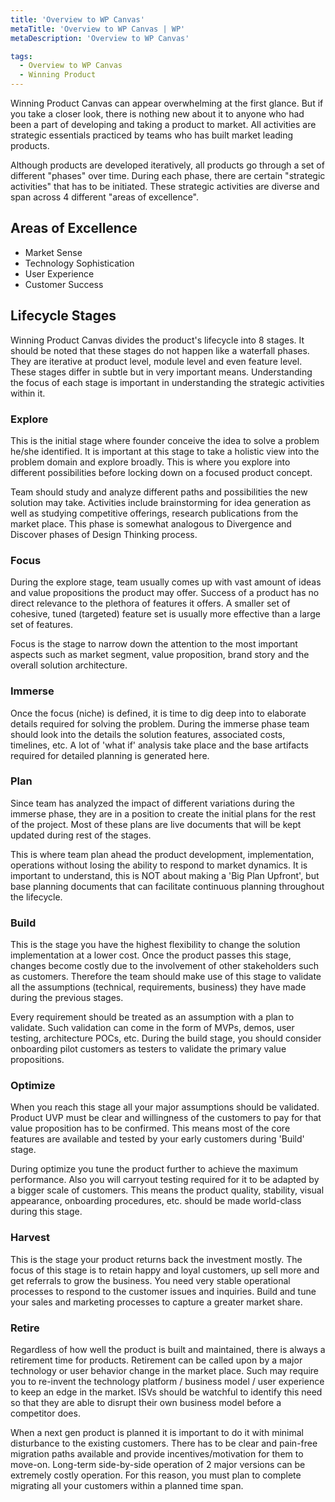 ```yaml
---
title: 'Overview to WP Canvas'
metaTitle: 'Overview to WP Canvas | WP'
metaDescription: 'Overview to WP Canvas'

tags:
  - Overview to WP Canvas
  - Winning Product
---
```


Winning Product Canvas can appear overwhelming at the first glance. But if you take a closer look, there is nothing new about it to anyone who had been a part of developing and taking a product to market. All activities are strategic essentials practiced by teams who has built market leading products.

Although products are developed iteratively, all products go through a set of different "phases" over time. During each phase, there are certain "strategic activities" that has to be initiated. These strategic activities are diverse and span across 4 different "areas of excellence". 

## Areas of Excellence
 - Market Sense
 - Technology Sophistication
 - User Experience
 - Customer Success

## Lifecycle Stages
Winning Product Canvas divides the product's lifecycle into 8 stages. It should be noted that these stages do not happen like a waterfall phases. They are iterative at product level, module level and even feature level. These stages differ in subtle but in very important means. Understanding the focus of each stage is important in understanding the strategic activities within it.

### Explore
This is the initial stage where founder conceive the idea to solve a problem he/she identified. It is important at this stage to take a holistic view into the problem domain and explore broadly. This is where you explore into different possibilities before locking down on a focused product concept.

Team should study and analyze different paths and possibilities the new solution may take. Activities include brainstorming for idea generation as well as studying competitive offerings, research publications from the market place. This phase is somewhat analogous to Divergence and Discover phases of Design Thinking process.

### Focus
During the explore stage, team usually comes up with vast amount of ideas and value propositions the product may offer. Success of a product has no direct relevance to the plethora of features it offers. A smaller set of cohesive, tuned (targeted) feature set is usually more effective than a large set of features. 

Focus is the stage to narrow down the attention to the most important aspects such as market segment, value proposition, brand story and the overall solution architecture.

### Immerse
Once the focus (niche) is defined, it is time to dig deep into to elaborate details required for solving the problem. During the immerse phase team should look into the details the solution features, associated costs, timelines, etc. A lot of 'what if' analysis take place and the base artifacts required for detailed planning is generated here.

### Plan
Since team has analyzed the impact of different variations during the immerse phase, they are in a position to create the initial plans for the rest of the project. Most of these plans are live documents that will be kept updated during rest of the stages. 

This is where team plan ahead the product development, implementation, operations without losing the ability to respond to market dynamics. It is important to understand, this is NOT about making a 'Big Plan Upfront', but base planning documents that can facilitate continuous planning throughout the lifecycle.

### Build
This is the stage you have the highest flexibility to change the solution implementation at a lower cost. Once the product passes this stage, changes become costly due to the involvement of other stakeholders such as customers. Therefore the team should make use of this stage to validate all the assumptions (technical, requirements, business) they have made during the previous stages.

Every requirement should be treated as an assumption with a plan to validate. Such validation can come in the form of MVPs, demos, user testing, architecture POCs, etc. During the build stage, you should consider onboarding pilot customers as testers to validate the primary value propositions. 


### Optimize
When you reach this stage all your major assumptions should be validated. Product UVP must be clear and willingness of the customers to pay for that value proposition has to be confirmed. This means most of the core features are available and tested by your early customers during 'Build' stage. 

During optimize you tune the product further to achieve the maximum performance. Also you will carryout testing required for it to be adapted by a bigger scale of customers. This means the product quality, stability, visual appearance, onboarding procedures, etc. should be made world-class during this stage.

### Harvest
This is the stage your product returns back the investment mostly. The focus of this stage is to retain happy and loyal customers, up sell more and get referrals to grow the business. You need very stable operational processes to respond to the customer issues and inquiries. Build and tune your sales and marketing processes to capture a greater market share.

### Retire

Regardless of how well the product is built and maintained, there is always a retirement time for products. Retirement can be called upon by a major technology or user behavior change in the market place. Such may require you to re-invent the technology platform / business model / user experience to keep an edge in the market. ISVs should be watchful to identify this need so that they are able to disrupt their own business model before a competitor does. 

When a next gen product is planned it is important to do it with minimal disturbance to the existing customers. There has to be clear and pain-free migration paths available and provide incentives/motivation for them to move-on. Long-term side-by-side operation of 2 major versions can be extremely costly operation. For this reason, you must plan to complete migrating all your customers within a planned time span.